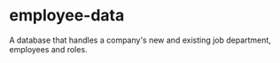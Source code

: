 # employee-data
A database that handles a company's new and existing job department, employees and roles.

